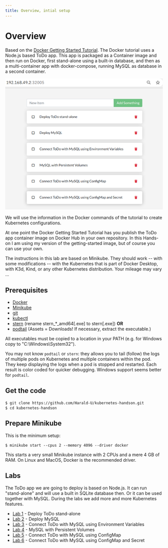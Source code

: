 ```yaml
---
title: Overview, intial setup
---
```


# Overview

Based on the [Docker Getting Started Tutorial](https://github.com/docker/getting-started). The Docker tutorial uses a Node.js based ToDo app. This app is packaged as a Container image and then run on Docker, first stand-alone using a built-in database, and then as a multi-container app with docker-compose, running MySQL as database in a second container.

![Agenda](docs/agenda.png)

We will use the information in the Docker commands of the tutorial to create Kubernetes configurations. 

At one point the Docker Getting Started Tutorial has you publish the ToDo app container image on Docker Hub in your own repository. In this Hands-on I am using my version of the getting-started image, but of course you can use your own.

The instructions in this lab are based on Minikube. They should work -- with some modifications -- with the Kubernetes that is part of Docker Desktop, with K3d, Kind, or any other Kubernetes distribution. Your mileage may vary ...

## Prerequisites

* [Docker](https://docs.docker.com/desktop/)
* [Minikube](https://minikube.sigs.k8s.io/docs/start/)
* [git](https://git-scm.com/downloads)
* [kubectl](https://kubernetes.io/docs/tasks/tools/install-kubectl/)
* [stern](https://github.com/wercker/stern/releases) (rename stern_*_amd64[.exe] to stern[.exe])
  **OR**
* [podtail](https://github.com/johnmccabe/podtail/releases) (Assets = Downloads! If necessary, extract the executable.)

All executables must be copied to a location in your PATH (e.g. for Windows copy to "C:\Windows\System32").

You may not know `podtail` or `stern`: they allows you to tail (follow) the logs of multiple pods on Kubernetes and multiple containers within the pod. They keep displaying the logs when a pod is stopped and restarted. Each result is color coded for quicker debugging. Windows support seems better for `podtail`.

## Get the code

```
$ git clone https://github.com/Harald-U/kubernetes-handson.git
$ cd kubernetes-handson
```

## Prepare Minikube

This is the minimum setup:

```
$ minikube start --cpus 2 --memory 4096 --driver docker
```

This starts a very small Minikube instance with 2 CPUs and a mere 4 GB of RAM. On Linux and MacOS, Docker is the recommended driver. 

## Labs

The ToDo app we are going to deploy is based on Node.js. It can run "stand-alone" and will use a built in SQLite database then. Or it can be used together with MySQL. During the labs we add more and more Kubernetes features.

- [Lab 1](docs/lab1.md) - Deploy ToDo stand-alone
- [Lab 2](docs/lab2.md) - Deploy MySQL
- [Lab 3](docs/lab3.md) - Connect ToDo with MySQL using Environment Variables
- [Lab 4](docs/lab4.md) - MySQL with Persistent Volumes
- [Lab 5](docs/lab5.md) - Connect ToDo with MySQL using ConfigMap
- [Lab 6](docs/lab6.md) - Connect ToDo with MySQL using ConfigMap and Secret
